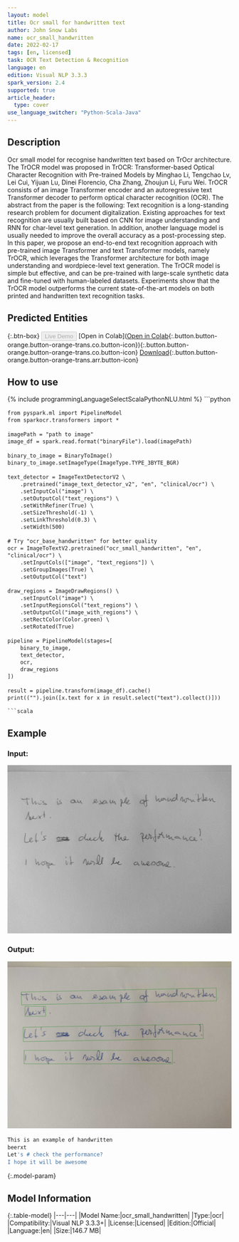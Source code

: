 ```yaml
---
layout: model
title: Оcr small for handwritten text
author: John Snow Labs
name: ocr_small_handwritten
date: 2022-02-17
tags: [en, licensed]
task: OCR Text Detection & Recognition
language: en
edition: Visual NLP 3.3.3
spark_version: 2.4
supported: true
article_header:
  type: cover
use_language_switcher: "Python-Scala-Java"
---
```


## Description

Ocr small model for recognise handwritten text based on TrOcr architecture.
The TrOCR model was proposed in TrOCR: Transformer-based Optical Character Recognition with Pre-trained Models by Minghao Li, Tengchao Lv, Lei Cui, Yijuan Lu, Dinei Florencio, Cha Zhang, Zhoujun Li, Furu Wei. TrOCR consists of an image Transformer encoder and an autoregressive text Transformer decoder to perform optical character recognition (OCR).
The abstract from the paper is the following:  Text recognition is a long-standing research problem for document digitalization. Existing approaches for text recognition are usually built based on CNN for image understanding and RNN for char-level text generation. In addition, another language model is usually needed to improve the overall accuracy as a post-processing step. In this paper, we propose an end-to-end text recognition approach with pre-trained image Transformer and text Transformer models, namely TrOCR, which leverages the Transformer architecture for both image understanding and wordpiece-level text generation. The TrOCR model is simple but effective, and can be pre-trained with large-scale synthetic data and fine-tuned with human-labeled datasets. Experiments show that the TrOCR model outperforms the current state-of-the-art models on both printed and handwritten text recognition tasks.

## Predicted Entities



{:.btn-box}
<button class="button button-orange" disabled>Live Demo</button>
[Open in Colab]([Open in Colab](https://colab.research.google.com/github/JohnSnowLabs/spark-ocr-workshop/blob/TrainingNotebooks/tutorials/Certification_Trainings/1.4.Handwritten_Text_Recognition.ipynb){:.button.button-orange.button-orange-trans.co.button-icon}){:.button.button-orange.button-orange-trans.co.button-icon}
[Download](https://s3.amazonaws.com/auxdata.johnsnowlabs.com/clinical/ocr/ocr_small_handwritten_en_3.3.3_2.4_1645080334390.zip){:.button.button-orange.button-orange-trans.arr.button-icon}

## How to use

<div class="tabs-box" markdown="1">
{% include programmingLanguageSelectScalaPythonNLU.html %}
```python

    from pyspark.ml import PipelineModel
    from sparkocr.transformers import *
    
    imagePath = "path to image"
    image_df = spark.read.format("binaryFile").load(imagePath)

    binary_to_image = BinaryToImage() 
    binary_to_image.setImageType(ImageType.TYPE_3BYTE_BGR)
    
    text_detector = ImageTextDetectorV2 \
        .pretrained("image_text_detector_v2", "en", "clinical/ocr") \
        .setInputCol("image") \
        .setOutputCol("text_regions") \
        .setWithRefiner(True) \
        .setSizeThreshold(-1) \
        .setLinkThreshold(0.3) \
        .setWidth(500)
    
    # Try "ocr_base_handwritten" for better quality
    ocr = ImageToTextV2.pretrained("ocr_small_handwritten", "en", "clinical/ocr") \
        .setInputCols(["image", "text_regions"]) \
        .setGroupImages(True) \
        .setOutputCol("text")
    
    draw_regions = ImageDrawRegions() \
        .setInputCol("image") \
        .setInputRegionsCol("text_regions") \
        .setOutputCol("image_with_regions") \
        .setRectColor(Color.green) \
        .setRotated(True)
    
    pipeline = PipelineModel(stages=[
        binary_to_image,
        text_detector,
        ocr,
        draw_regions
    ])

    result = pipeline.transform(image_df).cache()
    print(("").join([x.text for x in result.select("text").collect()]))
```
```scala

```
</div>


## Example

### Input:
![Screenshot](../../_examples_ocr/image3.png)

### Output:
![Screenshot](../../_examples_ocr/image3_out2.png)


```bash
This is an example of handwritten
beerxt
Let's # check the performance?
I hope it will be awesome
```


{:.model-param}
## Model Information

{:.table-model}
|---|---|
|Model Name:|ocr_small_handwritten|
|Type:|ocr|
|Compatibility:|Visual NLP 3.3.3+|
|License:|Licensed|
|Edition:|Official|
|Language:|en|
|Size:|146.7 MB|